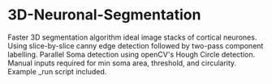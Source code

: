 # 3D-Neuronal-Segmentation
Faster 3D segmentation algorithm ideal image stacks of cortical neurones. Using slice-by-slice canny edge detection followed by two-pass component labelling. Parallel Soma detection using openCV's Hough Circle detection. Manual inputs required for min soma area, threshold, and circularity. Example _run script included. 
